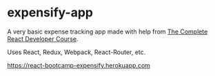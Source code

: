 # expensify-app

A very basic expense tracking app made with help from [The Complete React Developer Course](https://www.udemy.com/react-2nd-edition/).

Uses React, Redux, Webpack, React-Router, etc.

https://react-bootcamp-expensify.herokuapp.com
